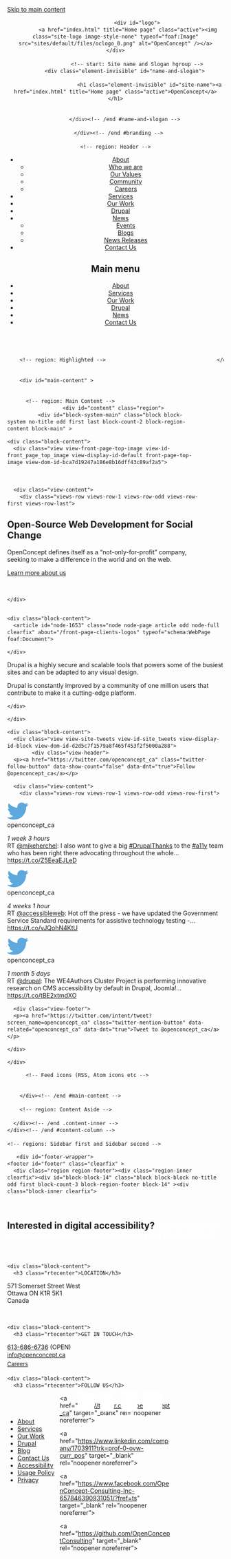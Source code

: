 <!DOCTYPE html>
<!--[if IEMobile 7]><html class="iem7" lang="en" dir="ltr"><![endif]-->
<!--[if lte IE 6]><html class="lt-ie9 lt-ie8 lt-ie7" lang="en" dir="ltr"><![endif]-->
<!--[if (IE 7)&(!IEMobile)]><html class="lt-ie9 lt-ie8" lang="en" dir="ltr"><![endif]-->
<!--[if IE 8]><html class="lt-ie9" lang="en" dir="ltr"><![endif]-->
<!--[if (gte IE 9)|(gt IEMobile 7)]><!--><html lang="en" dir="ltr" prefix="content: http://purl.org/rss/1.0/modules/content/ dc: http://purl.org/dc/terms/ foaf: http://xmlns.com/foaf/0.1/ og: http://ogp.me/ns# rdfs: http://www.w3.org/2000/01/rdf-schema# sioc: http://rdfs.org/sioc/ns# sioct: http://rdfs.org/sioc/types# skos: http://www.w3.org/2004/02/skos/core# xsd: http://www.w3.org/2001/XMLSchema# schema: http://schema.org/"><!--<![endif]-->

<!-- Mirrored from openconcept.ca/ by HTTrack Website Copier/3.x [XR&CO'2014], Fri, 23 Oct 2020 15:52:03 GMT -->
<!-- Added by HTTrack --><meta http-equiv="content-type" content="text/html;charset=utf-8" /><!-- /Added by HTTrack -->
<head>
<!--[if IE]><![endif]-->
<meta charset="utf-8" />
<meta name="google-site-verification" content="K3jcpQKm6OP7ThlPGOhOsJICsRLMqP98Jfn8Sl5e1P4" />
<link rel="shortcut icon" href="sites/default/files/favicon_0.ico" type="image/vnd.microsoft.icon" />
<meta name="description" content="Our team of experts builds customized, secure and inclusive entreprise applications using open-source software." />
<meta name="viewport" content="width=device-width, initial-scale=1" />
<meta name="MobileOptimized" content="width" />
<meta name="keywords" content="WCMS, entreprise applications, Drupal, CRM, LMS, eCommerce, eLearning, accessibility, cybersecurity, Ottawa" />
<meta name="HandheldFriendly" content="true" />
<meta name="apple-mobile-web-app-capable" content="yes" />
<meta name="generator" content="Drupal 7 (http://drupal.org)" />
<link rel="canonical" href="index.html" />
<link rel="shortlink" href="index.html" />
<meta name="twitter:card" content="summary" />
<meta name="twitter:site" content="@openconcept_ca" />
<meta name="twitter:site:id" content="229468736" />
<meta name="twitter:creator" content="@mgifford" />
<meta name="twitter:creator:id" content="18268293" />
<meta name="twitter:url" content="index.html" />
<title>OpenConcept | Open-source Web Development for Social Change</title>
<link type="text/css" rel="stylesheet" href="sites/default/files/advagg_css/css__CQRaTXRPokISplaAO5zsMjc00d4SUvDlg_HfVB32W1g__kYYgGcTEfM168eoJYZE6nGIKlMdnsa3jvWG3mKlFUDc__uNtay9YJwYTDKfp29_kPgazcGHUcn4IsOWjv8kqq3jk.css" media="all" />
<style>@import url("sites/openconcept.ca/themes/oc2014/indexe5f5.html?qinvx1");</style>
<link type="text/css" rel="stylesheet" href="sites/default/files/advagg_css/css__0kxo9a_7V-NXmMFyEka9ww5_KAh62JvVq0T_opEsnYI__yLupVjjUulT7jR2cTAx-8AnjCJEZttCLm-N5GL51cAg__uNtay9YJwYTDKfp29_kPgazcGHUcn4IsOWjv8kqq3jk.css" media="all" />
<link type="text/css" rel="stylesheet" href="sites/default/files/advagg_css/css__WQ3VIViemVu1z3pxCt1hYihEFTVqdm3SgqDmHAifCF8__8pEWrNOJbuWWcn2CXCq6Id8yS_eivMQaAg37yz85fmk__uNtay9YJwYTDKfp29_kPgazcGHUcn4IsOWjv8kqq3jk.css" media="all" />
<link type="text/css" rel="stylesheet" href="http://fonts.googleapis.com/css?family=Lato%7CArimo:400,700italic,400italic,700" media="all" />

<!--[if (lt IE 9)&(!IEMobile 7)]>
<link type="text/css" rel="stylesheet" href="/sites/default/files/advagg_css/css__L_hl_g5koAwf-tcMQbO0rF6TiioG2sSDkJP6VhlrJSE__Jt_t77XXAGMXO_thFaLEyXIrOahPFnRwr5VH4gzy-Wc__uNtay9YJwYTDKfp29_kPgazcGHUcn4IsOWjv8kqq3jk.css" media="screen" />
<![endif]-->
<style>#sliding-popup.sliding-popup-bottom,#sliding-popup.sliding-popup-bottom .eu-cookie-withdraw-banner,.eu-cookie-withdraw-tab{background:#0779bf}#sliding-popup.sliding-popup-bottom.eu-cookie-withdraw-wrapper{background:transparent}#sliding-popup .popup-content #popup-text h1,#sliding-popup .popup-content #popup-text h2,#sliding-popup .popup-content #popup-text h3,#sliding-popup .popup-content #popup-text p,#sliding-popup label,#sliding-popup div,.eu-cookie-compliance-secondary-button,.eu-cookie-withdraw-tab{color:#fff !important}.eu-cookie-withdraw-tab{border-color:#fff}.eu-cookie-compliance-more-button{color:#fff !important}</style>
<script>(function(i,s,o,g,r,a,m){i["GoogleAnalyticsObject"]=r;i[r]=i[r]||function(){(i[r].q=i[r].q||[]).push(arguments)},i[r].l=1*new Date();a=s.createElement(o),m=s.getElementsByTagName(o)[0];a.async=1;a.src=g;m.parentNode.insertBefore(a,m)})(window,document,"script","sites/default/files/googleanalytics/analyticse5f5.js?qinvx1","ga");ga("create", "UA-190532-1", {"cookieDomain":"auto"});ga("set", "anonymizeIp", true);ga("send", "pageview");</script>
</head>
<body class="html front not-logged-in no-sidebars page-home site-name-hidden site-name-openconcept page-panels">
  <div id="skip-link">
    <a href="#main-content" class="element-invisible element-focusable">Skip to main content</a>
  </div>
    <div id="page" class="page">

  <!-- region: Leaderboard -->
  
 <div class="focus">
  <header id="header" class="clearfix" role="banner">
          <!-- start: Branding -->
      <div id="branding" class="branding-elements clearfix">

                  <div id="logo">
            <a href="index.html" title="Home page" class="active"><img class="site-logo image-style-none" typeof="foaf:Image" src="sites/default/files/oclogo_0.png" alt="OpenConcept" /></a>          </div>
        
                  <!-- start: Site name and Slogan hgroup -->
          <div class="element-invisible" id="name-and-slogan">

                          <h1 class="element-invisible" id="site-name"><a href="index.html" title="Home page" class="active">OpenConcept</a></h1>
            
            
          </div><!-- /end #name-and-slogan -->
        
      </div><!-- /end #branding -->
    
    <!-- region: Header -->
    
  <div id="menu-bar" class="nav clearfix"><nav id="block-system-main-menu" class="block block-system block-menu no-title menu-wrapper menu-bar-wrapper clearfix odd first last block-count-1 block-region-menu-bar block-main-menu"  role="navigation">  
  
  <ul class="menu clearfix"><li class="first expanded menu-depth-1 menu-item-777"><a href="about.html" title="">About</a><ul class="menu clearfix"><li class="first leaf menu-depth-2 menu-item-981"><a href="who-we-are.html">Who we are</a></li><li class="leaf menu-depth-2 menu-item-782"><a href="values.html">Our Values</a></li><li class="leaf menu-depth-2 menu-item-783"><a href="community.html" title="Our involement with the BCorp Community.">Community</a></li><li class="last leaf menu-depth-2 menu-item-862"><a href="careers.html">Careers</a></li></ul></li><li class="collapsed menu-depth-1 menu-item-778"><a href="support.html">Services</a></li><li class="leaf menu-depth-1 menu-item-787"><a href="just-vision.html" title="">Our Work</a></li><li class="collapsed menu-depth-1 menu-item-1187"><a href="drupal.html">Drupal</a></li><li class="expanded menu-depth-1 menu-item-781"><a href="news.html" title="">News</a><ul class="menu clearfix"><li class="first leaf menu-depth-2 menu-item-979"><a href="events.html">Events</a></li><li class="leaf menu-depth-2 menu-item-980"><a href="blog.html" title="">Blogs</a></li><li class="last leaf menu-depth-2 menu-item-1212"><a href="news/news-releases.html">News Releases</a></li></ul></li><li class="last leaf menu-depth-1 menu-item-614"><a href="contact.html">Contact Us</a></li></ul>
  </nav></div>  <div id="primary-menu-bar" class="nav clearfix nav clearfix"><nav  class="primary-menu-wrapper menu-wrapper clearfix primary-menu-wrapper menu-wrapper clearfix"><h2 class="element-invisible">Main menu</h2><ul class="menu primary-menu clearfix"><li class="menu-777 first"><a href="about.html" title="">About</a></li><li class="menu-778"><a href="support.html">Services</a></li><li class="menu-787"><a href="just-vision.html" title="">Our Work</a></li><li class="menu-1187"><a href="drupal.html">Drupal</a></li><li class="menu-781"><a href="news.html" title="">News</a></li><li class="menu-614 last"><a href="contact.html">Contact Us</a></li></ul></nav></div>
  </header>
 </div>

  <!-- Navigation elements -->
  
  <!-- Breadcrumbs -->
  
  <!-- Messages and Help -->
    
  <!-- region: Secondary Content -->
  
  <div id="columns" class="columns clearfix">
    <div id="content-column" class="content-column" role="main">
      <div class="content-inner">

        <!-- region: Highlighted -->
        

        <div id="main-content" >
          
          
          <!-- region: Main Content -->
                      <div id="content" class="region">
              <div id="block-system-main" class="block block-system no-title odd first last block-count-2 block-region-content block-main" >  
  
  <div class="at-panel panel-display one-column clearfix" >
  <div class="region region-one-main">
    <div class="region-inner clearfix">
      <div class="panel-pane pane-views pane-front-page-top-image no-title block">
  <div class="block-inner clearfix">
    
            
    
    <div class="block-content">
      <div class="view view-front-page-top-image view-id-front_page_top_image view-display-id-default front-page-top-image view-dom-id-bca7d19247a186e8b16dff43c89af2a5">
        
  
  
      <div class="view-content">
        <div class="views-row views-row-1 views-row-odd views-row-first views-row-last">
      
  <div class="views-field views-field-nothing">        <span class="field-content"> <div class="front-page-banner">
<div class="text">
<div>
<h2>Open-Source Web Development for Social Change</h2>
<p>OpenConcept defines itself as a “not-only-for-profit” company, seeking to make a difference in the world and on the web.</p>
<p><a href="about.html">Learn more about us</a></p>
</div>
</div>
<div class="image nid-857">
<p>&nbsp;</p>
</div>

</div></span>  </div>  </div>
    </div>
  
  
  
  
  
  
</div>    </div>

    
    
  </div>
</div>


    </div>
  </div>
  <div class="region region-two-50-second">
    <div class="region-inner clearfix">
      <section class="panel-pane pane-block pane-block-10 block">
    
  

</div>

    
    
  </div>

    </div>
  </div>
  </div>
    </div>

    
    
  </div>

<div class="panel-separator"></div><div class="panel-pane pane-node grey-background focus no-title block">
  <div class="block-inner clearfix">
    
            
    
    <div class="block-content">
      <article id="node-1653" class="node node-page article odd node-full clearfix" about="/front-page-clients-logos" typeof="schema:WebPage foaf:Document">
  
  
  
  <div class="node-content">
    
</div></div></div><span property="foaf:name" content="openconcept" class="rdf-meta element-hidden"></span>  </div>

  
  
  <span property="dc:title" content="" class="rdf-meta element-hidden"></span><span property="sioc:num_replies" content="0" datatype="xsd:integer" class="rdf-meta element-hidden"></span></article>
    </div>

    
    
  </div>

<div class="panel-separator"></div><div class="panel-pane pane-views pane-front-page-portfolio no-title block">
  
  
  
  
  
  
  
</div>    </div>

    
    
  </div>



    
    
  </div>

    </div>
  </div>
  <div class="region region-three-33-second">
    <div class="region-inner clearfix">
      <section class="panel-pane pane-node block">
  
  <div class="region region-two-25-75-second">
    <div class="region-inner clearfix">
      <div class="field field-name-body field-type-text-with-summary field-label-hidden view-mode-homepage_drupal_block"><div class="field-items"><div class="field-item even" property="content:encoded"><p>Drupal is a highly secure and scalable tools that powers some of the busiest sites and can be adapted to any visual design. </p>
</div></div></div>    </div>
  </div>
  </div>
    </div>

    
    
  </div>
    </div>
  </div>
  <div class="region region-three-33-third">
    <div class="region-inner clearfix">
      <section class="panel-pane pane-node block">
 
  <div class="region region-two-25-75-second">
    <div class="region-inner clearfix">
      <div class="field field-name-body field-type-text-with-summary field-label-hidden view-mode-homepage_drupal_block"><div class="field-items"><div class="field-item even" property="content:encoded"><p>Drupal is constantly improved by a community of one million users that contribute to make it a cutting-edge platform.</p>
</div></div></div>    </div>
  </div>
  </div>
   </div>

    
    
  </div>

    </div>
  </div>
  </div>
    </div>

    
    
  </div>


    </div>
  </div>
  <div class="region region-two-66-33-second">
    <div class="region-inner clearfix">
      <div class="panel-pane pane-views pane-site-tweets no-title block">
  <div class="block-inner clearfix">
    
            
    
    <div class="block-content">
      <div class="view view-site-tweets view-id-site_tweets view-display-id-block view-dom-id-d2d5c7f1579a8f465f453f2f5000a288">
            <div class="view-header">
      <p><a href="https://twitter.com/openconcept_ca" class="twitter-follow-button" data-show-count="false" data-dnt="true">Follow @openconcept_ca</a></p>
<script>
function advagg_mod_1() {
  // Count how many times this function is called.
  advagg_mod_1.count = ++advagg_mod_1.count || 1;
  try {
    if (advagg_mod_1.count <= 40) {
      
<!--//--><![CDATA[// ><!--
!function(d,s,id){var js,fjs=d.getElementsByTagName(s)[0],p=/^http:/.test(d.location)?'http':'https';if(!d.getElementById(id)){js=d.createElement(s);js.id=id;js.src=p+'://platform.twitter.com/widgets.js';fjs.parentNode.insertBefore(js,fjs);}}(document, 'script', 'twitter-wjs');
//--><!]]>


      // Set this to 100 so that this function only runs once.
      advagg_mod_1.count = 100;
    }
  }
  catch(e) {
    if (advagg_mod_1.count >= 40) {
      // Throw the exception if this still fails after running 40 times.
      throw e;
    }
    else {
      // Try again in 250 ms.
      window.setTimeout(advagg_mod_1, 250);
    }
  }
}

function advagg_mod_1_check() {
  if (window.jQuery && window.Drupal && window.Drupal.settings) {
    advagg_mod_1();
  }
  else {
    window.setTimeout(advagg_mod_1_check, 250);
  }
}
advagg_mod_1_check();</script>    </div>
  
  
  
      <div class="view-content">
        <div class="views-row views-row-1 views-row-odd views-row-first">
      
  <span class="views-field views-field-profile-image-url">        <span class="field-content"><img typeof="foaf:Image" class="image-style-none" src="sites/openconcept.ca/files/oc-tweet.png"  title="OpenConcept on Twitter" alt="OC Twitter Icon"></span>  </span>  
  <span class="views-field views-field-screen-name">        <span class="field-content">openconcept_ca</span>  </span>  
  <div class="views-field views-field-created-time">        <em class="field-content">1 week 3 hours</em>  </div>  
  <div class="views-field views-field-text">        <span class="field-content">RT <a target="_blank" rel="nofollow" class="twitter-timeline-link" href="http://twitter.com/mikeherchel" class="twitter-atreply">@mikeherchel</a>: I also want to give a big <a target="_blank" rel="nofollow" class="twitter-timeline-link" href="https://twitter.com//search?q=%23DrupalThanks" class="twitter-hashtag">#DrupalThanks</a> to the <a target="_blank" rel="nofollow" class="twitter-timeline-link" href="https://twitter.com//search?q=%23a11y" class="twitter-hashtag">#a11y</a> team who has been right there advocating throughout the whole… <a href="https://t.co/Z5EeaEJLeD">https://t.co/Z5EeaEJLeD</a></span>  </div>  </div>
  <div class="views-row views-row-2 views-row-even">
      
  <span class="views-field views-field-profile-image-url">        <span class="field-content"><img typeof="foaf:Image" class="image-style-none" src="sites/openconcept.ca/files/oc-tweet.png"  title="OpenConcept on Twitter" alt="OC Twitter Icon"></span>  </span>  
  <span class="views-field views-field-screen-name">        <span class="field-content">openconcept_ca</span>  </span>  
  <div class="views-field views-field-created-time">        <em class="field-content">4 weeks 1 hour</em>  </div>  
  <div class="views-field views-field-text">        <span class="field-content">RT <a target="_blank" rel="nofollow" class="twitter-timeline-link" href="http://twitter.com/accessibleweb" class="twitter-atreply">@accessibleweb</a>: Hot off the press - we have updated the Government Service Standard requirements for assistive technology testing -… <a href="https://t.co/vJQohN4KtU">https://t.co/vJQohN4KtU</a></span>  </div>  </div>
  <div class="views-row views-row-3 views-row-odd views-row-last">
      
  <span class="views-field views-field-profile-image-url">        <span class="field-content"><img typeof="foaf:Image" class="image-style-none" src="sites/openconcept.ca/files/oc-tweet.png"  title="OpenConcept on Twitter" alt="OC Twitter Icon"></span>  </span>  
  <span class="views-field views-field-screen-name">        <span class="field-content">openconcept_ca</span>  </span>  
  <div class="views-field views-field-created-time">        <em class="field-content">1 month 5 days</em>  </div>  
  <div class="views-field views-field-text">        <span class="field-content">RT <a target="_blank" rel="nofollow" class="twitter-timeline-link" href="http://twitter.com/drupal" class="twitter-atreply">@drupal</a>: The WE4Authors Cluster Project is performing innovative research on CMS accessibility by default in Drupal, Joomla!… <a href="https://t.co/tBE2xtmdXO">https://t.co/tBE2xtmdXO</a></span>  </div>  </div>
    </div>
  
  
  
  
      <div class="view-footer">
      <p><a href="https://twitter.com/intent/tweet?screen_name=openconcept_ca" class="twitter-mention-button" data-related="openconcept_ca" data-dnt="true">Tweet to @openconcept_ca</a></p>
<script>
function advagg_mod_2() {
  // Count how many times this function is called.
  advagg_mod_2.count = ++advagg_mod_2.count || 1;
  try {
    if (advagg_mod_2.count <= 40) {
      
<!--//--><![CDATA[// ><!--
!function(d,s,id){var js,fjs=d.getElementsByTagName(s)[0],p=/^http:/.test(d.location)?'http':'https';if(!d.getElementById(id)){js=d.createElement(s);js.id=id;js.src=p+'://platform.twitter.com/widgets.js';fjs.parentNode.insertBefore(js,fjs);}}(document, 'script', 'twitter-wjs');
//--><!]]>


      // Set this to 100 so that this function only runs once.
      advagg_mod_2.count = 100;
    }
  }
  catch(e) {
    if (advagg_mod_2.count >= 40) {
      // Throw the exception if this still fails after running 40 times.
      throw e;
    }
    else {
      // Try again in 250 ms.
      window.setTimeout(advagg_mod_2, 250);
    }
  }
}
function advagg_mod_2_check() {
  if (window.jQuery && window.Drupal && window.Drupal.settings) {
    advagg_mod_2();
  }
  else {
    window.setTimeout(advagg_mod_2_check, 250);
  }
}
advagg_mod_2_check();</script>    </div>
  
  
   </div>

    
    
  </div>

    </div>
  </div>
  </div>
    </div>

    
    
  </div>



    
    
  </div>

    </div>
  </div>


  </div>            </div>
          
          <!-- Feed icons (RSS, Atom icons etc -->
          
          
        </div><!-- /end #main-content -->

        <!-- region: Content Aside -->
        
      </div><!-- /end .content-inner -->
    </div><!-- /end #content-column -->

    <!-- regions: Sidebar first and Sidebar second -->
        
  </div><!-- /end #columns -->

  <!-- region: Tertiary Content -->
  
  <!-- region: Footer -->
       <div id="footer-wrapper">
    <footer id="footer" class="clearfix" >
      <div class="region region-footer"><div class="region-inner clearfix"><div id="block-block-14" class="block block-block no-title odd first block-count-3 block-region-footer block-14" ><div class="block-inner clearfix">  
  
  <div class="block-content content"><p> </p>
<h2 class="rtecenter"><strong>Interested in digital accessibility? <a href="https://mailchi.mp/133e3c60c3f6/accessibility-action" style="color:white;">Sign up today to our monthly Accessibility Action Newsletter!</a></strong></h2>
<p> </p>
</div>
  </div></div><div id="block-panels-mini-location-get-in-touch-follow-us" class="block block-panels-mini no-title even block-count-4 block-region-footer block-location-get-in-touch-follow-us" >  
  
  <div class="block-content content"><div class="at-panel panel-display three-3x33 clearfix" id="mini-panel-location_get_in_touch_follow_us">
    <div class="region region-three-33-first">
    <div class="region-inner clearfix">
      <div class="panel-pane pane-block pane-block-8 no-title block">
  <div class="block-inner clearfix">
    
            
    
    <div class="block-content">
      <h3 class="rtecenter">LOCATION</h3>
<div class="rtecenter">
<p>571 Somerset Street West<br />
Ottawa ON K1R 5K1<br />
Canada</p>
</div>
<p class="rtecenter"> </p>
    </div>

    
    
  </div>
</div>
    </div>
  </div>
  <div class="region region-three-33-second">
    <div class="region-inner clearfix">
      <div class="panel-pane pane-block pane-block-6 no-title block">
  <div class="block-inner clearfix">
    
            
    
    <div class="block-content">
      <h3 class="rtecenter">GET IN TOUCH</h3>
<p class="rtecenter"><a href="tel:+16136866736">613-686-6736</a> (OPEN)<br />
<a href="mailto:info@openconcept.ca" style="font-size: 13px; line-height: 1.6em;">info@openconcept.ca</a><br />
<a href="careers.html" style="font-size: 13px; line-height: 1.6em;">Careers</a></p>
    </div>

    
    
  </div>
</div>
    </div>
  </div>
  <div class="region region-three-33-third">
    <div class="region-inner clearfix">
      <div class="panel-pane pane-block pane-block-7 no-title block">
  <div class="block-inner clearfix">
    
            
    
    <div class="block-content">
      <h3 class="rtecenter">FOLLOW US</h3>
<div class="clipwrapper rtecenter" style=" position: relative;height: 40px;width: 260px; margin:0 auto;">

<a href="https://twitter.com/openconcept_ca" target="_blank" rel=”noopener noreferrer”>
<img alt="Visit us on Twitter" src="sites/openconcept/themes/oc2014/images/social-media-sprites-2.png" style="width: 260px; height: 45px; position: absolute; top: -5px; left: -41px; clip: rect(0 122px 50px 83px);"></a>

<a href="https://www.linkedin.com/company/1703911?trk=prof-0-ovw-curr_pos"  target="_blank" rel=”noopener noreferrer”>
<img alt="Visit us on Linkedin" src="sites/openconcept/themes/oc2014/images/social-media-sprites-2.png" style="width: 260px; height: 45px; position: absolute; top: -5px; left: -36px; clip: rect(0 162px 50px 130px);"></a>

<a href="https://www.facebook.com/OpenConcept-Consulting-Inc-657846390931051/?fref=ts"  target="_blank" rel=”noopener noreferrer”>
<img alt="Visit us on facebook" src="sites/openconcept/themes/oc2014/images/social-media-sprites-2.png" style="width: 260px; height: 45px; position: absolute; top: -5px; left: -69px; clip: rect(0 250px 50px 213px);"></a>

<a href="https://github.com/OpenConceptConsulting"  target="_blank" rel=”noopener noreferrer”>
<img alt="GitHub Logo" src="sites/openconcept/themes/oc2014/images/github.svg" style="width: 45px; height: 45px; position: absolute; top: -5px; left: 194px;" width="45px" height="45px"></a>

</div>    </div>

    
    
  </div>
</div>
    </div>
  </div>
  </div>

  </div><div id="block-menu-menu-footer-menu" class="block block-menu no-title odd last block-count-5 block-region-footer block-menu-footer-menu"  role="navigation"><div class="block-inner clearfix">  
  
  <div class="block-content content"><ul class="menu clearfix"><li class="first leaf menu-depth-1 menu-item-1264"><a href="about.html" title="">About</a></li><li class="leaf menu-depth-1 menu-item-1265"><a href="support.html" title="">Services</a></li><li class="leaf menu-depth-1 menu-item-1266"><a href="just-vision.html" title="">Our Work</a></li><li class="leaf menu-depth-1 menu-item-1267"><a href="drupal.html" title="">Drupal</a></li><li class="leaf menu-depth-1 menu-item-1582"><a href="blog.html" title="">Blog</a></li><li class="leaf menu-depth-1 menu-item-1269"><a href="contact.html" title="">Contact Us</a></li><li class="leaf menu-depth-1 menu-item-1270"><a href="accessibility-statement.html" title="">Accessibility</a></li><li class="leaf menu-depth-1 menu-item-1583"><a href="usage-policy.html" title="">Usage Policy</a></li><li class="last leaf menu-depth-1 menu-item-1614"><a href="privacy-policy.html" title="">Privacy</a></li></ul></div>
  </div></div></div></div>    </footer>
   </div>

  <script src="http://code.jquery.com/jquery-1.8.3.min.js"></script>
<script>window.jQuery || document.write("<script src='sites/all/modules/contrib/jquery_update/replace/jquery/1.8/jquery.min.js'>\x3C/script>")</script>
<script src="sites/default/files/advagg_js/js__ZyeOaiFuDejQQbhUV7yg7atYZnj4WLfH77o0scv4068__MZdWWgUEYpsEWLcU0RqkaXMsEyksbpCgnf4XwXRkqz0__uNtay9YJwYTDKfp29_kPgazcGHUcn4IsOWjv8kqq3jk.js"></script>
<script src="sites/default/files/advagg_js/js__BTKa_A26dOvGHyd_FPY7LidPV6d0xyq-uJNFfIWXtck__64WrpnGRUPOXA4MT998577-8XmarmBT-Mh_Rv58vSjY__uNtay9YJwYTDKfp29_kPgazcGHUcn4IsOWjv8kqq3jk.js"></script>
<script src="sites/default/files/advagg_js/js__3lHmLvkfXZILLONv199X8iLdlKjQoh2tffWpGTG2ipg__T2wnMdbWxHWlelaA_AvXTRPJceH2SCm0dNX00Y-W_hU__uNtay9YJwYTDKfp29_kPgazcGHUcn4IsOWjv8kqq3jk.js"></script>
<script>jQuery.extend(Drupal.settings, {"basePath":"\/","pathPrefix":"","ajaxPageState":{"theme":"oc2014","theme_token":"-i7Te0WO6ZHEafD4MEVxKSswdE2Qihs_h_wuKwt6Hn4"},"better_exposed_filters":{"views":{"front_page_top_image":{"displays":{"default":{"filters":[]}}},"front_page_portfolio_":{"displays":{"default":{"filters":[]}}},"blogs":{"displays":{"block_1":{"filters":[]}}},"site_tweets":{"displays":{"block":{"filters":[]}}}}},"responsive_menus":[{"selectors":"#primary-menu-bar","container":"body","trigger_txt":"\u003Cspan \/\u003E\u003Cspan \/\u003E\u003Cspan \/\u003E","close_txt":"X","close_size":"18px","position":"right","media_size":"480","show_children":"1","expand_children":"1","expand_txt":"+","contract_txt":"-","remove_attrs":"1","responsive_menus_style":"mean_menu"}],"eu_cookie_compliance":{"popup_enabled":1,"popup_agreed_enabled":0,"popup_hide_agreed":0,"popup_clicking_confirmation":1,"popup_scrolling_confirmation":0,"popup_html_info":"\u003Cdiv class=\u0022eu-cookie-compliance-banner eu-cookie-compliance-banner-info eu-cookie-compliance-banner--default\u0022\u003E\n  \u003Cdiv class=\u0022popup-content info\u0022\u003E\n    \u003Cdiv id=\u0022popup-text\u0022\u003E\n      \u003Ch2\u003EWe use cookies on this site to enhance your user experience\u003C\/h2\u003E\n\u003Cp\u003EBy clicking any link on this page you are giving your consent for us to set cookies.\u003C\/p\u003E\n              \u003Cbutton type=\u0022button\u0022 class=\u0022find-more-button eu-cookie-compliance-more-button\u0022\u003ENo, give me more info\u003C\/button\u003E\n          \u003C\/div\u003E\n    \n    \u003Cdiv id=\u0022popup-buttons\u0022 class=\u0022\u0022\u003E\n      \u003Cbutton type=\u0022button\u0022 class=\u0022agree-button eu-cookie-compliance-default-button\u0022\u003EOK, I agree\u003C\/button\u003E\n          \u003C\/div\u003E\n  \u003C\/div\u003E\n\u003C\/div\u003E","use_mobile_message":false,"mobile_popup_html_info":"\u003Cdiv class=\u0022eu-cookie-compliance-banner eu-cookie-compliance-banner-info eu-cookie-compliance-banner--default\u0022\u003E\n  \u003Cdiv class=\u0022popup-content info\u0022\u003E\n    \u003Cdiv id=\u0022popup-text\u0022\u003E\n                    \u003Cbutton type=\u0022button\u0022 class=\u0022find-more-button eu-cookie-compliance-more-button\u0022\u003ENo, give me more info\u003C\/button\u003E\n          \u003C\/div\u003E\n    \n    \u003Cdiv id=\u0022popup-buttons\u0022 class=\u0022\u0022\u003E\n      \u003Cbutton type=\u0022button\u0022 class=\u0022agree-button eu-cookie-compliance-default-button\u0022\u003EOK, I agree\u003C\/button\u003E\n          \u003C\/div\u003E\n  \u003C\/div\u003E\n\u003C\/div\u003E\n","mobile_breakpoint":"768","popup_html_agreed":"\u003Cdiv\u003E\n  \u003Cdiv class=\u0022popup-content agreed\u0022\u003E\n    \u003Cdiv id=\u0022popup-text\u0022\u003E\n      \u003Ch2\u003EThank you for accepting cookies\u003C\/h2\u003E\n\u003Cp\u003EYou can now hide this message or find out more about cookies.\u003C\/p\u003E\n    \u003C\/div\u003E\n    \u003Cdiv id=\u0022popup-buttons\u0022\u003E\n      \u003Cbutton type=\u0022button\u0022 class=\u0022hide-popup-button eu-cookie-compliance-hide-button\u0022\u003EHide\u003C\/button\u003E\n              \u003Cbutton type=\u0022button\u0022 class=\u0022find-more-button eu-cookie-compliance-more-button-thank-you\u0022 \u003EMore info\u003C\/button\u003E\n          \u003C\/div\u003E\n  \u003C\/div\u003E\n\u003C\/div\u003E","popup_use_bare_css":false,"popup_height":"auto","popup_width":"100%","popup_delay":1000,"popup_link":"\/privacy-policy","popup_link_new_window":1,"popup_position":null,"fixed_top_position":1,"popup_language":"en","store_consent":false,"better_support_for_screen_readers":0,"reload_page":0,"domain":"","domain_all_sites":null,"popup_eu_only_js":0,"cookie_lifetime":"100","cookie_session":false,"disagree_do_not_show_popup":0,"method":"default","whitelisted_cookies":"","withdraw_markup":"\u003Cbutton type=\u0022button\u0022 class=\u0022eu-cookie-withdraw-tab\u0022\u003EPrivacy settings\u003C\/button\u003E\n\u003Cdiv class=\u0022eu-cookie-withdraw-banner\u0022\u003E\n  \u003Cdiv class=\u0022popup-content info\u0022\u003E\n    \u003Cdiv id=\u0022popup-text\u0022\u003E\n      \u003Cp\u003E\u0026lt;h2\u0026gt;We use cookies on this site to enhance your user experience\u0026lt;\/h2\u0026gt;\u0026lt;p\u0026gt;You have given your consent for us to set cookies.\u0026lt;\/p\u0026gt;\u003C\/p\u003E\n    \u003C\/div\u003E\n    \u003Cdiv id=\u0022popup-buttons\u0022\u003E\n      \u003Cbutton type=\u0022button\u0022 class=\u0022eu-cookie-withdraw-button\u0022\u003EWithdraw consent\u003C\/button\u003E\n    \u003C\/div\u003E\n  \u003C\/div\u003E\n\u003C\/div\u003E\n","withdraw_enabled":false,"withdraw_button_on_info_popup":false,"cookie_categories":[],"enable_save_preferences_button":true,"fix_first_cookie_category":true,"select_all_categories_by_default":false},"googleanalytics":{"trackOutbound":1,"trackMailto":1,"trackDownload":1,"trackDownloadExtensions":"7z|aac|arc|arj|asf|asx|avi|bin|csv|doc(x|m)?|dot(x|m)?|exe|flv|gif|gz|gzip|hqx|jar|jpe?g|js|mp(2|3|4|e?g)|mov(ie)?|msi|msp|pdf|phps|png|ppt(x|m)?|pot(x|m)?|pps(x|m)?|ppam|sld(x|m)?|thmx|qtm?|ra(m|r)?|sea|sit|tar|tgz|torrent|txt|wav|wma|wmv|wpd|xls(x|m|b)?|xlt(x|m)|xlam|xml|z|zip"},"urlIsAjaxTrusted":{"\/search\/node":true}});</script>
<script src="sites/default/files/advagg_js/js__F2qdh-1_GOHY85WJybNO3pprDd50KfMFbk-UcsLzh0Y___SeDJKIvrikPXIIr55mRB1jrZkJNqFYEnfX8AHNM0No__uNtay9YJwYTDKfp29_kPgazcGHUcn4IsOWjv8kqq3jk.js"></script>
<script>var eu_cookie_compliance_cookie_name = "";</script>
<script src="sites/openconcept/themes/oc2014/js/portfolio.js"></script>
</body>

<!-- Mirrored from openconcept.ca/ by HTTrack Website Copier/3.x [XR&CO'2014], Fri, 23 Oct 2020 15:52:18 GMT -->
</html>
